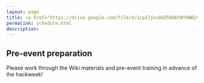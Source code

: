```yaml
---
layout: page
title: <a href="https://drive.google.com/file/d/1cpIljnvDdZhBQ6tWTHWB2vh0hDJNXX7p/view?usp=sharing">Schedule</a>
permalink: schedule.html
description:
---
```

## Pre-event preparation

Please work through the Wiki materials and pre-event training in advance of the hackweek!



